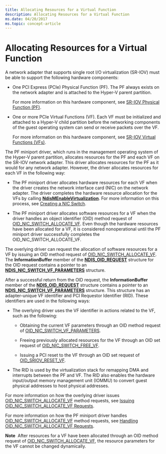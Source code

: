 ```yaml
---
title: Allocating Resources for a Virtual Function
description: Allocating Resources for a Virtual Function
ms.date: 04/20/2017
ms.topic: concept-article
---
```


# Allocating Resources for a Virtual Function


A network adapter that supports single root I/O virtualization (SR-IOV) must be able to support the following hardware components:

-   One PCI Express (PCIe) Physical Function (PF). The PF always exists on the network adapter and is attached to the Hyper-V parent partition.

    For more information on this hardware component, see [SR-IOV Physical Function (PF)](sr-iov-physical-function--pf-.md).

-   One or more PCIe Virtual Functions (VF). Each VF must be initialized and attached to a Hyper-V child partition before the networking components of the guest operating system can send or receive packets over the VF.

    For more information on this hardware component, see [SR-IOV Virtual Functions (VFs)](sr-iov-virtual-functions--vfs-.md).

The PF miniport driver, which runs in the management operating system of the Hyper-V parent partition, allocates resources for the PF and each VF on the SR-IOV network adapter. This driver allocates resources for the PF as it would for any network adapter. However, the driver allocates resources for each VF in the following way:

-   The PF miniport driver allocates hardware resources for each VF when the driver creates the network interface card (NIC) on the network adapter. The driver completes the hardware resource allocation for the VFs by calling [**NdisMEnableVirtualization**](/windows-hardware/drivers/ddi/ndis/nf-ndis-ndismenablevirtualization). For more information on this process, see [Creating a NIC Switch](creating-a-nic-switch.md).

-   The PF miniport driver allocates software resources for a VF when the driver handles an object identifier (OID) method request of [OID\_NIC\_SWITCH\_ALLOCATE\_VF](./oid-nic-switch-allocate-vf.md). Even though the hardware resources have been allocated for a VF, it is considered nonoperational until the PF miniport driver successfully completes the OID\_NIC\_SWITCH\_ALLOCATE\_VF.

The overlying driver can request the allocation of software resources for a VF by issuing an OID method request of [OID\_NIC\_SWITCH\_ALLOCATE\_VF](./oid-nic-switch-allocate-vf.md). The **InformationBuffer** member of the [**NDIS\_OID\_REQUEST**](/windows-hardware/drivers/ddi/oidrequest/ns-oidrequest-ndis_oid_request) structure for the OID request contains a pointer to an [**NDIS\_NIC\_SWITCH\_VF\_PARAMETERS**](/windows-hardware/drivers/ddi/ntddndis/ns-ntddndis-_ndis_nic_switch_vf_parameters) structure.

After a successful return from the OID request, the **InformationBuffer** member of the [**NDIS\_OID\_REQUEST**](/windows-hardware/drivers/ddi/oidrequest/ns-oidrequest-ndis_oid_request) structure contains a pointer to an [**NDIS\_NIC\_SWITCH\_VF\_PARAMETERS**](/windows-hardware/drivers/ddi/ntddndis/ns-ntddndis-_ndis_nic_switch_vf_parameters) structure. This structure has an adapter-unique VF identifier and PCI Requestor Identifier (RID). These identifiers are used in the following ways:

-   The overlying driver uses the VF identifier in actions related to the VF, such as the following:

    -   Obtaining the current VF parameters through an OID method request of [OID\_NIC\_SWITCH\_VF\_PARAMETERS](./oid-nic-switch-vf-parameters.md).

    -   Freeing previously allocated resources for the VF through an OID set request of [OID\_NIC\_SWITCH\_FREE\_VF](./oid-nic-switch-free-vf.md).

    -   Issuing a PCI reset to the VF through an OID set request of [OID\_SRIOV\_RESET\_VF](./oid-sriov-reset-vf.md).

-   The RID is used by the virtualization stack for remapping DMA and interrupts between the PF and VF. The RID also enables the hardware input/output memory management unit (IOMMU) to convert guest physical addresses to host physical addresses.

For more information on how the overlying driver issues [OID\_NIC\_SWITCH\_ALLOCATE\_VF](./oid-nic-switch-allocate-vf.md) method requests, see [Issuing OID\_NIC\_SWITCH\_ALLOCATE\_VF Requests](issuing-oid-nic-switch-allocate-vf-requests.md).

For more information on how the PF miniport driver handles [OID\_NIC\_SWITCH\_ALLOCATE\_VF](./oid-nic-switch-allocate-vf.md) method requests, see [Handling OID\_NIC\_SWITCH\_ALLOCATE\_VF Requests](handling-oid-nic-switch-allocate-vf-requests.md).

**Note**  After resources for a VF have been allocated through an OID method request of [OID\_NIC\_SWITCH\_ALLOCATE\_VF](./oid-nic-switch-allocate-vf.md), the resource parameters for the VF cannot be changed dynamically.

 

 

